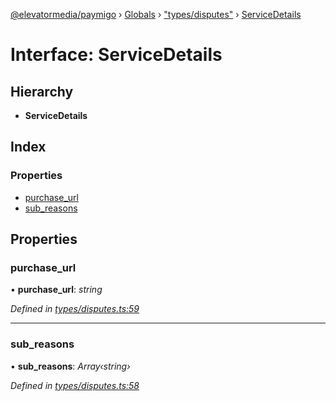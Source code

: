 [@elevatormedia/paymigo](../README.md) › [Globals](../globals.md) › ["types/disputes"](../modules/_types_disputes_.md) › [ServiceDetails](_types_disputes_.servicedetails.md)

# Interface: ServiceDetails

## Hierarchy

-   **ServiceDetails**

## Index

### Properties

-   [purchase_url](_types_disputes_.servicedetails.md#purchase_url)
-   [sub_reasons](_types_disputes_.servicedetails.md#sub_reasons)

## Properties

### purchase_url

• **purchase_url**: _string_

_Defined in [types/disputes.ts:59](https://github.com/ELEVATORmedia/paymigo/blob/396f1ec/src/types/disputes.ts#L59)_

---

### sub_reasons

• **sub_reasons**: _Array‹string›_

_Defined in [types/disputes.ts:58](https://github.com/ELEVATORmedia/paymigo/blob/396f1ec/src/types/disputes.ts#L58)_
